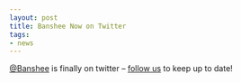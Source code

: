 ```yaml
---
layout: post
title: Banshee Now on Twitter
tags:
- news
---
```


[@Banshee](https://twitter.com/#!/Banshee) is finally on twitter – [follow us](https://twitter.com/#!/Banshee) to keep up to date!
